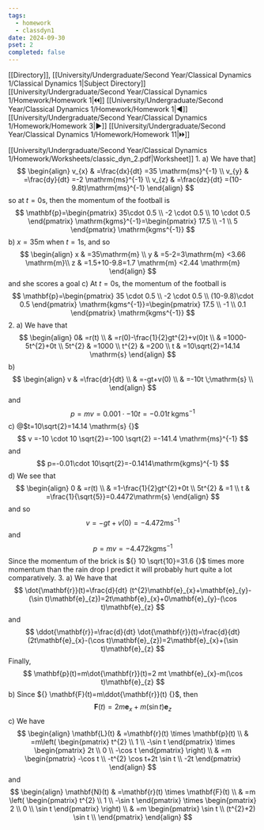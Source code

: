 ```yaml
---
tags:
  - homework
  - classdyn1
date: 2024-09-30
pset: 2
completed: false
---
```

[[Directory]], [[University/Undergraduate/Second Year/Classical Dynamics 1/Classical Dynamics 1|Subject Directory]]
[[University/Undergraduate/Second Year/Classical Dynamics 1/Homework/Homework 1|🞀🞀]] [[University/Undergraduate/Second Year/Classical Dynamics 1/Homework/Homework 1|◀]] [[University/Undergraduate/Second Year/Classical Dynamics 1/Homework/Homework 3|▶]] [[University/Undergraduate/Second Year/Classical Dynamics 1/Homework/Homework 11|🞂🞂]]

[[University/Undergraduate/Second Year/Classical Dynamics 1/Homework/Worksheets/classic_dyn_2.pdf|Worksheet]]
1. 
a)
We have that]
$$
\begin{align}
v_{x} & =\frac{dx}{dt} =35 \mathrm{ms}^{-1} \\
v_{y} & =\frac{dy}{dt}  =-2 \mathrm{ms}^{-1} \\
v_{z} & =\frac{dz}{dt}  =(10-9.8t)\mathrm{ms}^{-1}
\end{align}
$$
so at ${} t=0 {}\mathrm{s} {}$, then the momentum of the football is
$$
\mathbf{p}=\begin{pmatrix} 35\cdot 0.5 \\ -2 \cdot 0.5 \\ 10 \cdot  0.5 \end{pmatrix} \mathrm{kgms}^{-1}=\begin{pmatrix} 17.5 \\ -1 \\ 5 \end{pmatrix} \mathrm{kgms^{-1}}
$$
b)
${} x=35\mathrm{m} {}$ when ${} t=1\mathrm{s} {}$, and so 
$$
\begin{align}
 x & =35\mathrm{m}   \\
 y & =5-2=3\mathrm{m} <3.66 \mathrm{m}\\
z & =1.5+10-9.8=1.7 \mathrm{m} <2.44 \mathrm{m}
 \end{align}
$$
and she scores a goal
c)
At ${} t=0 \mathrm{s} {}$, the momentum of the football is
$$
\mathbf{p}=\begin{pmatrix} 35 \cdot 0.5 \\ -2 \cdot 0.5 \\ (10-9.8)\cdot 0.5 \end{pmatrix} \mathrm{kgms^{-1}}=\begin{pmatrix} 17.5 \\ -1 \\ 0.1 \end{pmatrix} \mathrm{kgms^{-1}}
$$
2. 
a)
We have that 
$$
\begin{align}
0& =r(t) \\
 & =r(0)-\frac{1}{2}gt^{2}+v(0)t \\
 & =1000-5t^{2}+0t \\
5t^{2} & =1000 \\
t^{2} & =200 \\
t & =10\sqrt{2}=14.14 \mathrm{s}
\end{align}
$$
b)
$$
\begin{align}
 v  & =\frac{dr}{dt}  \\
 & =-gt+v(0) \\
 & =-10t \;\mathrm{s} \\
 \end{align}
$$
and
$$
p=mv=0.001\cdot -10t=-0.01t \;\mathrm{kgms^{-1}}
$$
c)
@$t=10\sqrt{2}=14.14 \mathrm{s} {}$
$$
v =-10 \cdot 10 \sqrt{2}=-100 \sqrt{2} =-141.4 \mathrm{ms}^{-1} 
$$
and
$$
p=-0.01\cdot 10\sqrt{2}=-0.1414\mathrm{kgms}^{-1}
$$
d)
We see that
$$
\begin{align}
0 & =r(t) \\
 & =1-\frac{1}{2}gt^{2}+0t \\
  5t^{2} & =1 \\
t  & =\frac{1}{\sqrt{5}}=0.4472\mathrm{s}
\end{align}
$$
and so
$$
v=-gt+v(0)=-4.472\mathrm{ms^{-1}}
$$
and
$$
p=mv=-4.472 \mathrm{kgms^{-1}}
$$
Since the momentum of the brick is ${} 10 \sqrt{10}=31.6 {}$ times more momentum than the rain drop I predict it will probably hurt quite a lot comparatively.
3. 
a)
We have that
$$
\dot{\mathbf{r}}(t)=\frac{d}{dt} (t^{2}\mathbf{e}_{x}+\mathbf{e}_{y}-(\sin t)\mathbf{e}_{z})=2t\mathbf{e}_{x}+0\mathbf{e}_{y}-(\cos t)\mathbf{e}_{z}
$$
and
$$
\ddot{\mathbf{r}}=\frac{d}{dt} \dot{\mathbf{r}}(t)=\frac{d}{dt} (2t\mathbf{e}_{x}-(\cos t)\mathbf{e}_{z})=2\mathbf{e}_{x}+(\sin t)\mathbf{e}_{z}
$$
Finally, 
$$
\mathbf{p}(t)=m\dot{\mathbf{r}}(t)=2 mt \mathbf{e}_{x}-m(\cos t)\mathbf{e}_{z}
$$
b)
Since ${} \mathbf{F}(t)=m\ddot{\mathbf{r}}(t) {}$, then
$$
\mathbf{F}(t)=2m \mathbf{e}_{x}+m(\sin t)\mathbf{e}_{z} 
$$
c)
We have
$$
\begin{align}
 \mathbf{L}(t) & =\mathbf{r}(t) \times  \mathbf{p}(t) \\
 & =m\left( \begin{pmatrix} t^{2} \\ 1 \\ -\sin t \end{pmatrix} \times  \begin{pmatrix} 2t \\ 0 \\ -\cos t \end{pmatrix}  \right)  \\
 & =m \begin{pmatrix} -\cos t \\ -t^{2} \cos t+2t \sin t \\ -2t \end{pmatrix}   
 \end{align}
$$
and
$$
\begin{align}
\mathbf{N}(t) & =\mathbf{r}(t) \times  \mathbf{F}(t) \\
 & =m \left(  \begin{pmatrix} t^{2} \\ 1 \\ -\sin t \end{pmatrix} \times  \begin{pmatrix} 2 \\ 0 \\ \sin t \end{pmatrix}  \right)  \\
 & =m \begin{pmatrix} \sin t \\ (t^{2}+2) \sin t  \\  \end{pmatrix} 
\end{align}
$$